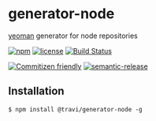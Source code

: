 # generator-node

[yeoman](http://yeoman.io/) generator for node repositories

[![npm](https://img.shields.io/npm/v/@travi/generator-node.svg?maxAge=2592000)](https://www.npmjs.com/package/@travi/generator-node)
[![license](https://img.shields.io/github/license/travi/generator-node.svg)](LICENSE)
[![Build Status](https://img.shields.io/travis/travi/generator-node/master.svg?style=flat)](https://travis-ci.org/travi/generator-node)

[![Commitizen friendly](https://img.shields.io/badge/commitizen-friendly-brightgreen.svg)](http://commitizen.github.io/cz-cli/)
[![semantic-release](https://img.shields.io/badge/%20%20%F0%9F%93%A6%F0%9F%9A%80-semantic--release-e10079.svg)](https://github.com/semantic-release/semantic-release)

## Installation
```
$ npm install @travi/generator-node -g
```
